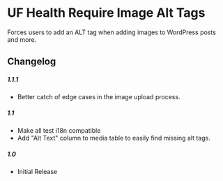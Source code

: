 UF Health Require Image Alt Tags
=============

Forces users to add an ALT tag when adding images to WordPress posts and more.

## Changelog

##### 1.1.1
* Better catch of edge cases in the image upload process.

##### 1.1
* Make all test i18n compatible
* Add "Alt Text" column to media table to easily find missing alt tags.

##### 1.0
* Initial Release
